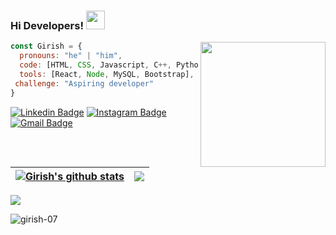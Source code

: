 ### Hi Developers! <img src="https://emojis.slackmojis.com/emojis/images/1531849430/4246/blob-sunglasses.gif?1531849430" width="30"/>

<img align='right' src='https://user-images.githubusercontent.com/5713670/87202985-820dcb80-c2b6-11ea-9f56-7ec461c497c3.gif' width='200'>

<!--
**girish-07/girish-07** is a ✨ _special_ ✨ repository because its `README.md` (this file) appears on your GitHub profile.

Here are some ideas to get you started:

- 🔭 I’m currently working on ...
- 🌱 I’m currently learning ...
- 👯 I’m looking to collaborate on ...
- 🤔 I’m looking for help with ...
- 💬 Ask me about ...
- 📫 How to reach me: ...
- 😄 Pronouns: ...
- ⚡ Fun fact: ...
-->

```javascript
const Girish = {
  pronouns: "he" | "him",
  code: [HTML, CSS, Javascript, C++, Python, Ruby],
  tools: [React, Node, MySQL, Bootstrap],
 challenge: "Aspiring developer"
}
```

[![Linkedin Badge](https://img.shields.io/badge/-Girish-blue?style=flat&logo=Linkedin&logoColor=white&link=https://www.linkedin.com/in/girish170902/)](https://www.linkedin.com/in/girish170902/)
[![Instagram Badge](https://img.shields.io/badge/-@imgirish18-purple?style=flat&logo=instagram&logoColor=white&link=https://instagram.com/imgirish18/)](https://instagram.com/imgirish18)
[![Gmail Badge](https://img.shields.io/badge/-Girish-c14438?style=flat&logo=Gmail&logoColor=white&link=mailto:girish.170902@gmail.com)](mailto:girish.170902@gmail.com)

| <a href="https://github.com/girish-07/github-readme-stats"><img align="center" src="https://github-readme-stats.vercel.app/api?username=girish-07&show_icons=true&include_all_commits=true&theme=gotham&hide_border=true" alt="Girish's github stats" /></a> | <a href="https://github.com/girish-07/github-readme-stats"><img align="center" src="https://github-readme-stats.vercel.app/api/top-langs/?username=girish-07&layout=compact&theme=gotham&hide_border=true" /></a> |
| ------------- | ------------- |

<a href="https://git.io/streak-stats"><img align="center" src="http://github-readme-streak-stats.herokuapp.com?user=girish-07&theme=gotham&hide_border=false" /></a>


<p align="left">
  <img
    src="https://komarev.com/ghpvc/?username=girish-07"
    alt="girish-07"
  />
</p>

